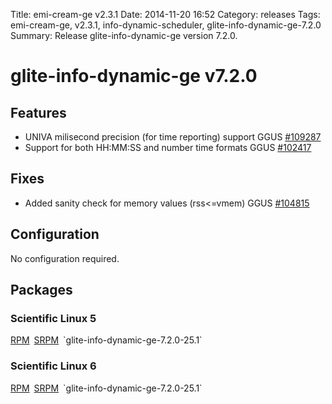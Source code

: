 Title: emi-cream-ge v2.3.1
Date: 2014-11-20 16:52
Category: releases
Tags: emi-cream-ge, v2.3.1, info-dynamic-scheduler, glite-info-dynamic-ge-7.2.0
Summary: Release glite-info-dynamic-ge version 7.2.0.


<link rel="stylesheet" type="text/css" media="screen" href="/theme/css/bootstraped.css">

# glite-info-dynamic-ge v7.2.0 #
## Features ##
* UNIVA milisecond precision (for time reporting) support
    <span class="label label-info" style="margin-right:3px">
        <span class="text">GGUS</span> <a href="https://ggus.eu/index.php?mode=ticket_info&ticket_id=109287" target="_blank">#109287</a></span>
* Support for both HH:MM:SS and number time formats
    <span class="label label-info" style="margin-right:3px">
        <span class="text">GGUS</span> <a href="https://ggus.eu/index.php?mode=ticket_info&ticket_id=102417" target="_blank">#102417</a></span>

## Fixes ##
* Added sanity check for memory values (rss<=vmem)
    <span class="label label-info" style="margin-right:3px">
        <span class="text">GGUS</span> <a href="https://ggus.eu/index.php?mode=ticket_info&ticket_id=104815" target="_blank">#104815</a></span>

## Configuration ##
No configuration required.

## Packages ##
### Scientific Linux 5 ###
<span class="label label-info" style="margin-right:3px">
    <a href="http://download.opensuse.org/repositories/home:/aloga:/ge-utils/sl5/noarch/glite-info-dynamic-ge-7.2.0-25.1.noarch.rpm">RPM</a></span>
<span class="label label-info" style="margin-right:3px">
    <a href="http://download.opensuse.org/repositories/home:/aloga:/ge-utils/sl5/src/glite-info-dynamic-ge-7.2.0-25.1.src.rpm">SRPM</a></span>
`glite-info-dynamic-ge-7.2.0-25.1`

### Scientific Linux 6 ###
<span class="label label-info" style="margin-right:3px">
    <a href="http://download.opensuse.org/repositories/home:/aloga:/ge-utils/sl6/noarch/glite-info-dynamic-ge-7.2.0-25.1.noarch.rpm">RPM</a></span>
<span class="label label-info" style="margin-right:3px">
    <a href="http://download.opensuse.org/repositories/home:/aloga:/ge-utils/sl6/src/glite-info-dynamic-ge-7.2.0-25.1.src.rpm">SRPM</a></span>
`glite-info-dynamic-ge-7.2.0-25.1`
